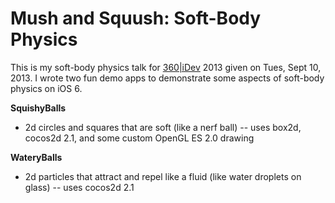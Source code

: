 Mush and Squush: Soft-Body Physics
==================================

This is my soft-body physics talk for [360|iDev](http://360idev.com/) 2013 given on Tues, Sept 10, 2013. I wrote two fun demo apps to demonstrate some aspects of soft-body physics on iOS 6.

__SquishyBalls__

* 2d circles and squares that are soft (like a nerf ball) -- uses box2d, cocos2d 2.1, and some custom OpenGL ES 2.0 drawing

__WateryBalls__

* 2d particles that attract and repel like a fluid (like water droplets on glass) -- uses cocos2d 2.1

